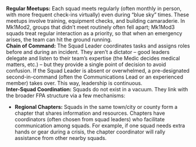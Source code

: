 **Regular Meetups:** Each squad meets regularly (often monthly in person, with more frequent check-ins virtually) even during “blue sky” times. These meetups involve training, equipment checks, and building camaraderie. In Mk1Mod2, groups that didn’t meet routinely often fell apart; Mk1Mod3 squads treat regular interaction as a priority, so that when an emergency arises, the team can hit the ground running.  
**Chain of Command:** The Squad Leader coordinates tasks and assigns roles before and during an incident. They aren’t a dictator – good leaders delegate and listen to their team’s expertise (the Medic decides medical matters, etc.) – but they provide a single point of decision to avoid confusion. If the Squad Leader is absent or overwhelmed, a pre-designated second-in-command (often the Communications Lead or an experienced member) takes over. This way, leadership is continuous.  
**Inter-Squad Coordination:** Squads do not exist in a vacuum. They link with the broader FPA structure via a few mechanisms:  
- **Regional Chapters:** Squads in the same town/city or county form a chapter that shares information and resources. Chapters have coordinators (often chosen from squad leaders) who facilitate communication among squads. For example, if one squad needs extra hands or gear during a crisis, the chapter coordinator will rally assistance from other nearby squads.